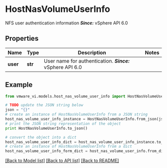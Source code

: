 # HostNasVolumeUserInfo

NFS user authentication information  ***Since:*** vSphere API 6.0 

## Properties
Name | Type | Description | Notes
------------ | ------------- | ------------- | -------------
**user** | **str** | User name for authentication.  ***Since:*** vSphere API 6.0  | 

## Example

```python
from vmware_vi.models.host_nas_volume_user_info import HostNasVolumeUserInfo

# TODO update the JSON string below
json = "{}"
# create an instance of HostNasVolumeUserInfo from a JSON string
host_nas_volume_user_info_instance = HostNasVolumeUserInfo.from_json(json)
# print the JSON string representation of the object
print HostNasVolumeUserInfo.to_json()

# convert the object into a dict
host_nas_volume_user_info_dict = host_nas_volume_user_info_instance.to_dict()
# create an instance of HostNasVolumeUserInfo from a dict
host_nas_volume_user_info_form_dict = host_nas_volume_user_info.from_dict(host_nas_volume_user_info_dict)
```
[[Back to Model list]](../README.md#documentation-for-models) [[Back to API list]](../README.md#documentation-for-api-endpoints) [[Back to README]](../README.md)


